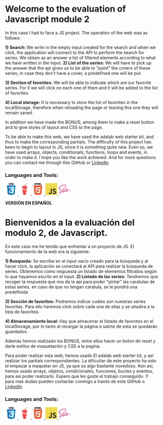 # Welcome to the evaluation of Javascript module 2

In this case I had to face a JS project.
The operation of the web was as follows:

**1) Search:** We write in the empty input created for the search and when we click, the application will connect to the API to perform the search for series. We obtain as an answer a list of filtered elements according to what we have written in the input.
**2) List of the series:** We will have to pick up the answer that the api gives us to be able to "paint" the covers of these series, in case they don't have a cover, a predefined one will be put.

**3) Section of favorites:** We will be able to indicate which are our favorite series. For it we will click on each one of them and it will be added to the list of favorites.

**4) Local storage:** It is necessary to store the list of favorites in the localStorage, therefore when reloading the page or leaving this one they will remain saved.

In addition we have made the BONUS, among them to make a reset button and to give styles of layout and CSS to the page.

To be able to make this web, we have used the adalab web starter kit, and thus to make the corresponding partials.
The difficulty of this project has been to begin to layout in JS, since it is something quite new. Even so, we have used arrays, objects, conditionals, functions, loops and events, in order to make it.
I hope you like the work achieved.
And for more questions you can contact me through this GitHub or [LinkedIn](https://linkedin.com/in/sheila-arenillas-94b1191b3/)

<h3 align="left">Languages and Tools:</h3>
<p align="left"> <a href="https://www.w3schools.com/css/" target="_blank"> <img src="https://raw.githubusercontent.com/devicons/devicon/master/icons/css3/css3-original-wordmark.svg" alt="css3" width="40" height="40"/> </a> <a href="https://gulpjs.com" target="_blank"> <img src="https://raw.githubusercontent.com/devicons/devicon/master/icons/gulp/gulp-plain.svg" alt="gulp" width="40" height="40"/> </a> <a href="https://www.w3.org/html/" target="_blank"> <img src="https://raw.githubusercontent.com/devicons/devicon/master/icons/html5/html5-original-wordmark.svg" alt="html5" width="40" height="40"/> </a> <a href="https://developer.mozilla.org/en-US/docs/Web/JavaScript" target="_blank"> <img src="https://raw.githubusercontent.com/devicons/devicon/master/icons/javascript/javascript-original.svg" alt="javascript" width="40" height="40"/> </a> <a href="https://sass-lang.com" target="_blank"> <img src="https://raw.githubusercontent.com/devicons/devicon/master/icons/sass/sass-original.svg" alt="sass" width="40" height="40"/> </a> </p>

**VERSIÓN EN ESPAÑOL**

# Bienvenidos a la evaluación del modulo 2, de Javascript.

En este caso me he tenido que enfrentar a un proyecto de JS.
El funcionamiento de la web era la siguiente:

**1) Busqueda:** Se escribe en el input vacío creado para la búsqueda y al hacer click, la aplicación se conectará al API para realizar la búsqueda de series. Obtenemos como respuesta un listado de elementos filtrados según lo que hayamos escrito en el input.
**2) Listado de las series:** Tendremos que recoger la respuesta que nos da la api para poder "pintar" las caratulas de estas series, en caso de que no tengan caratula, se le pondrá una predefinida

**3) Sección de favoritos:** Podremos indicar cuáles son nuestras series favoritas. Para ello haremos click sobre cada una de ellas y se añadira a la lista de favoritos.

**4) Almacenamiento local:** Hay que almacenar el listado de favoritos en el localStorage, por lo tanto al recargar la página o salirte de esta se quedarán guardados.

Además hemos realizado los BONUS, entre ellos hacer un boton de reset y darle estilos de maquetación y CSS a la pagina.

Para poder realizar esta web, hemos usado El adalab web starter kit, y así realizar los partials correspondientes.
La dificultar de este proyecto ha sido el empezar a maquetar en JS, ya que es algo bastante novedoso. Aún asi, hemos usado arrays, objetos, condicionales, funciones, bucles y eventos, para así poder realizarlo.
Espero que les guste el trabajo conseguido.
Y para mas dudas pueden contactar conmigo a través de este GitHub o [LinkedIn](https://linkedin.com/in/sheila-arenillas-94b1191b3/)

<h3 align="left">Languages and Tools:</h3>
<p align="left"> <a href="https://www.w3schools.com/css/" target="_blank"> <img src="https://raw.githubusercontent.com/devicons/devicon/master/icons/css3/css3-original-wordmark.svg" alt="css3" width="40" height="40"/> </a> <a href="https://gulpjs.com" target="_blank"> <img src="https://raw.githubusercontent.com/devicons/devicon/master/icons/gulp/gulp-plain.svg" alt="gulp" width="40" height="40"/> </a> <a href="https://www.w3.org/html/" target="_blank"> <img src="https://raw.githubusercontent.com/devicons/devicon/master/icons/html5/html5-original-wordmark.svg" alt="html5" width="40" height="40"/> </a> <a href="https://developer.mozilla.org/en-US/docs/Web/JavaScript" target="_blank"> <img src="https://raw.githubusercontent.com/devicons/devicon/master/icons/javascript/javascript-original.svg" alt="javascript" width="40" height="40"/> </a> <a href="https://sass-lang.com" target="_blank"> <img src="https://raw.githubusercontent.com/devicons/devicon/master/icons/sass/sass-original.svg" alt="sass" width="40" height="40"/> </a> </p>
